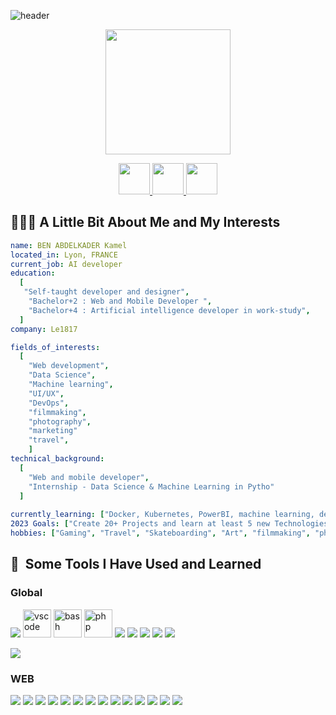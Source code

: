 ![header](https://capsule-render.vercel.app/api?type=waving&color=gradient&customColorList=0,2,2,5,30&height=300&section=header&text=Hey%20Everyone!&fontSize=90)

<p align="center">
<a>   <img height="200" src="https://media.giphy.com/media/gbmWwWm4sGMQvAYm1G/giphy.gif"/> </a>
</p>
<p align="center">
<a href="https://www.instagram.com/bokehgraphe/">
  <img height="50" src="https://cdn4.iconfinder.com/data/icons/logos-brands-7/512/instagram_icon-instagram_buttoninstegram-1024.png"/>
</a>
<a href="https://www.linkedin.com/in/kamel-ben-abdelkader/">
  <img height="50" src="https://cdn0.iconfinder.com/data/icons/yooicons_set01_socialbookmarks/512/social_linkedin_box_blue.png"/>
</a>
<a href="https://www.linkedin.com/in/kamel-ben-abdelkader/">
  <img height="50" src="https://cdn0.iconfinder.com/data/icons/mobile-app-development-dazzle-vol-1/256/Dev_Environment-1024.png"/>
</a>
</p>

<h2> 👨🏻‍💻  A Little Bit About Me and My Interests</h2>

```yaml 
name: BEN ABDELKADER Kamel
located_in: Lyon, FRANCE
current_job: AI developer
education:
  [
   "Self-taught developer and designer",
    "Bachelor+2 : Web and Mobile Developer ",
    "Bachelor+4 : Artificial intelligence developer in work-study",
  ]
company: Le1817

fields_of_interests:
  [
    "Web development",
    "Data Science",
    "Machine learning",
    "UI/UX",
    "DevOps",
    "filmmaking",
    "photography",
    "marketing"
    "travel",
    ]
technical_background:
  [
    "Web and mobile developer", 
    "Internship - Data Science & Machine Learning in Pytho"
  ]
  
currently_learning: ["Docker, Kubernetes, PowerBI, machine learning, deep learning"]
2023 Goals: ["Create 20+ Projects and learn at least 5 new Technologies."]
hobbies: ["Gaming", "Travel", "Skateboarding", "Art", "filmmaking", "photography"]
```
<h2> 🚀 &nbsp;Some Tools I Have Used and Learned</h2>
<h3> Global</h3>
<p align="left">
  
<img src="https://cdn.jsdelivr.net/gh/devicons/devicon/icons/gatsby/gatsby-plain.svg" />
<img src="https://cdn.jsdelivr.net/gh/devicons/devicon/icons/vscode/vscode-original.svg" alt="vscode" width="45" height="45"/>
<img src="https://cdn.jsdelivr.net/gh/devicons/devicon/icons/bash/bash-original.svg" alt="bash" width="45" height="45"/>
<img src="https://cdn.jsdelivr.net/gh/devicons/devicon/icons/php/php-original.svg" alt="php" width="45" height="45"/>
<img src="https://cdn.jsdelivr.net/gh/devicons/devicon/icons/docker/docker-original.svg" />
<img src="https://cdn.jsdelivr.net/gh/devicons/devicon/icons/gatsby/gatsby-plain.svg" />
<img src="https://cdn.jsdelivr.net/gh/devicons/devicon/icons/gatsby/gatsby-plain.svg" />
<img src="https://cdn.jsdelivr.net/gh/devicons/devicon/icons/gatsby/gatsby-plain.svg" />
<img src="https://cdn.jsdelivr.net/gh/devicons/devicon/icons/gatsby/gatsby-plain.svg" />
</p>
          
          
          
          
       
<img src="https://cdn.jsdelivr.net/gh/devicons/devicon/icons/figma/figma-original.svg" />
  
<h3>WEB</h3>
<p align="left">
  
          
<img src="https://cdn.jsdelivr.net/gh/devicons/devicon/icons/gatsby/gatsby-plain.svg" />
<img src="https://cdn.jsdelivr.net/gh/devicons/devicon/icons/gatsby/gatsby-plain.svg" />
<img src="https://cdn.jsdelivr.net/gh/devicons/devicon/icons/babel/babel-original.svg" />
<img src="https://cdn.jsdelivr.net/gh/devicons/devicon/icons/gatsby/gatsby-plain.svg" />
<img src="https://cdn.jsdelivr.net/gh/devicons/devicon/icons/gatsby/gatsby-plain.svg" />
<img src="https://cdn.jsdelivr.net/gh/devicons/devicon/icons/gatsby/gatsby-plain.svg" />
<img src="https://cdn.jsdelivr.net/gh/devicons/devicon/icons/bootstrap/bootstrap-original-wordmark.svg" />
<img src="https://cdn.jsdelivr.net/gh/devicons/devicon/icons/css3/css3-original-wordmark.svg" />
<img src="https://cdn.jsdelivr.net/gh/devicons/devicon/icons/gatsby/gatsby-plain.svg" />
<img src="https://cdn.jsdelivr.net/gh/devicons/devicon/icons/gatsby/gatsby-plain.svg" />
<img src="https://cdn.jsdelivr.net/gh/devicons/devicon/icons/gatsby/gatsby-plain.svg" />
          
          
          
  
 <img src="https://cdn.jsdelivr.net/gh/devicons/devicon/icons/gatsby/gatsby-plain.svg" />
<img src="https://cdn.jsdelivr.net/gh/devicons/devicon/icons/aftereffects/aftereffects-original.svg" />
<img src="https://cdn.jsdelivr.net/gh/devicons/devicon/icons/gatsby/gatsby-plain.svg" />
                   
          
</p>
